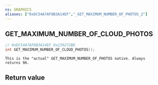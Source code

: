 ```yaml
---
ns: GRAPHICS
aliases: ["0xDC54A7AF8B3A14EF","_GET_MAXIMUM_NUMBER_OF_PHOTOS_2"]
---
```

## GET_MAXIMUM_NUMBER_OF_CLOUD_PHOTOS

```c
// 0xDC54A7AF8B3A14EF 0x239272BD
int GET_MAXIMUM_NUMBER_OF_CLOUD_PHOTOS();
```

```
This is the "actual" GET_MAXIMUM_NUMBER_OF_PHOTOS native. Always returns 96.  
```


## Return value
